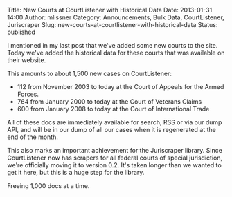 Title: New Courts at CourtListener with Historical Data
Date: 2013-01-31 14:00
Author: mlissner
Category: Announcements, Bulk Data, CourtListener, Juriscraper
Slug: new-courts-at-courtlistener-with-historical-data
Status: published

I mentioned in my last post that we've added some new courts to the
site. Today we've added the historical data for these courts that was
available on their website.

This amounts to about 1,500 new cases on CourtListener:

-   112 from November 2003 to today at the Court of Appeals for the
    Armed Forces.
-   764 from January 2000 to today at the Court of Veterans Claims
-   600 from January 2008 to today at the Court of International Trade

All of these docs are immediately available for search, RSS or via our
dump API, and will be in our dump of all our cases when it is
regenerated at the end of the month.

This also marks an important achievement for the Juriscraper library.
Since CourtListener now has scrapers for all federal courts of special
jurisdiction, we're officially moving it to version 0.2. It's taken
longer than we wanted to get it here, but this is a huge step for the
library.

Freeing 1,000 docs at a time.

